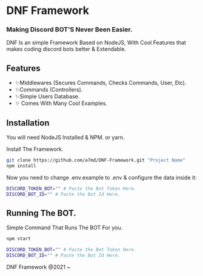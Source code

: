 # DNF Framework
### Making Discord BOT'S Never Been Easier.

DNF Is an simple Framework Based on NodeJS, With Cool Features that makes coding discord bots better & Extendable.
## Features
- ✨Middlewares (Secures Commands, Checks Commands, User, Etc).
- ✨Commands (Controllers).
- ✨Simple Users Database.
- ✨ Comes With Many Cool Examples.



## Installation

You will need NodeJS Installed & NPM. or yarn.

Install The Framework.

```sh
git clone https://github.com/a7md/DNF-Framework.git "Project Name"
npm install
```

Now you need to change .env.example to .env & configure the data inside it:

```sh
DISCORD_TOKEN_BOT="" # Paste the Bot Token Here.
DISCORD_BOT_ID="" # Paste the Bot Id Here.
```

## Running The BOT.

Simple Command That Runs The BOT For you.


```sh
npm start
```

```sh
DISCORD_TOKEN_BOT="" # Paste the Bot Token Here.
DISCORD_BOT_ID="" # Paste the Bot Id Here.
```






DNF Framework @2021 ~


